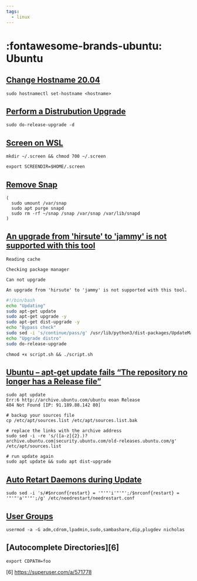 ```yaml
---
tags:
  - linux
---
```

# :fontawesome-brands-ubuntu: Ubuntu

## [Change Hostname 20.04](https://linuxize.com/post/how-to-change-hostname-on-ubuntu-20-04/)

```shell
sudo hostnamectl set-hostname <hostname>
```

## [Perform a Distrubution Upgrade](https://help.ubuntu.com/community/HirsuteUpgrades)

```shell
sudo do-release-upgrade -d
```

## [Screen on WSL](https://superuser.com/a/1284329/352242)

```shell
mkdir ~/.screen && chmod 700 ~/.screen
```

```shell title="~/.bashrc"
export SCREENDIR=$HOME/.screen
```

## [Remove Snap][1]

```shell
(
  sudo umount /var/snap
  sudo apt purge snapd
  sudo rm -rf ~/snap /snap /var/snap /var/lib/snapd
)
```

## [An upgrade from 'hirsute' to 'jammy' is not supported with this tool][2]

```shell
Reading cache

Checking package manager

Can not upgrade 

An upgrade from 'hirsute' to 'jammy' is not supported with this tool.
```

```bash title="script.sh"
#!/bin/bash
echo "Updating"
sudo apt-get update
sudo apt-get upgrade -y
sudo apt-get dist-upgrade -y
echo "Bypass check"
sudo sed -i 's/continue/pass/g' /usr/lib/python3/dist-packages/UpdateManager/Core/MetaRelease.py
echo "Upgrade distro"
sudo do-release-upgrade
```

```shell
chmod +x script.sh && ./script.sh
```

## [Ubuntu – apt-get update fails “The repository no longer has a Release file”][3]

```shell
sudo apt update
Err:6 http://archive.ubuntu.com/ubuntu eoan Release
404 Not Found [IP: 91.189.88.142 80]
```

```shell
# backup your sources file
cp /etc/apt/sources.list /etc/apt/sources.list.bak 

# replace the links with the archive address
sudo sed -i -re 's/([a-z]{2}.)?archive.ubuntu.com|security.ubuntu.com/old-releases.ubuntu.com/g' /etc/apt/sources.list

# run update again
sudo apt update && sudo apt dist-upgrade
```

## [Auto Retart Daemons during Update][4]

```shell
sudo sed -i 's/#$nrconf{restart} = '"'"'i'"'"';/$nrconf{restart} = '"'"'a'"'"';/g' /etc/needrestart/needrestart.conf
```

## [User Groups][5]

```shell
usermod -a -G adm,cdrom,lpadmin,sudo,sambashare,dip,plugdev nicholas
```

## [Autocomplete Directories][6]

`export CDPATH=foo`

[1]: <https://fedingo.com/how-to-remove-snap-in-ubuntu/>
[2]: <https://stackoverflow.com/questions/73034540>
[3]: <https://veducate.co.uk/ubuntu-apt-update-fails/>
[4]: <https://askubuntu.com/a/1421221/344358>
[5]: <https://askubuntu.com/a/1381087>
[6] <https://superuser.com/a/571778>
